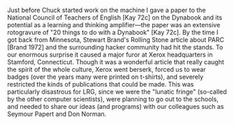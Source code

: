 Just before Chuck started work on the machine I gave a paper to the National Council of Teachers of English [Kay 72c] on the Dynabook and its potential as a learning and thinking amplifier—the paper was an extensive rotogravure of "20 things to do with a Dynabook" [Kay 72c]. By the time I got back from Minnesota, Stewart Brand's Rolling Stone article about PARC [Brand 1972] and the surrounding hacker community had hit the stands. To our enormous surprise it caused a major furor at Xerox headquarters in Stamford, Connecticut. Though it was a wonderful article that really caught the spirit of the whole culture, Xerox went berserk, forced us to wear badges (over the years many were printed on t-shirts), and severely restricted the kinds of publications that could be made. This was particularly disastrous for LRG, since we were the "lunatic fringe" (so-called by the other computer scientists), were planning to go out to the schools, and needed to share our ideas (and programs) with our colleagues such as Seymour Papert and Don Norman.

